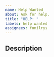 ```yaml
---
name: Help Wanted
about: Ask for help.
title: "HELP: "
labels: help wanted
assignees: funilrys
---
```


## Description

<!-- A clear description of what you need help with. -->
